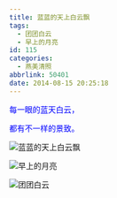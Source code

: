 ```yaml
---
title: 蓝蓝的天上白云飘
tags:
  - 团团白云
  - 早上的月亮
id: 115
categories:
  - 燕美清照
abbrlink: 50401
date: 2014-08-15 20:25:18
---
```


<span style="color: #0000ff;">每一眼的蓝天白云，</span>

<span style="color: #0000ff;">都有不一样的景致。</span>

![蓝蓝的天上白云飘](http://ww4.sinaimg.cn/large/4eed32f2jw1ejdl32eo29j21kw0w010i.jpg "蓝蓝的天上白云飘") 

![早上的月亮](http://ww2.sinaimg.cn/large/4eed32f2jw1ejdl3hsinqj21kw0w0n75.jpg "早上的月亮") 

![团团白云](http://ww4.sinaimg.cn/large/4eed32f2jw1ejdl41dctxj21kw0w0112.jpg "团团白云") 